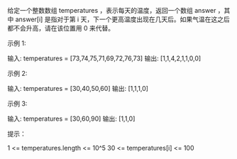 给定一个整数数组 temperatures ，表示每天的温度，返回一个数组 answer ，其中 answer[i] 是指对于第 i
天，下一个更高温度出现在几天后。如果气温在这之后都不会升高，请在该位置用 0 来代替。

示例 1:

输入: temperatures = [73,74,75,71,69,72,76,73]
输出: [1,1,4,2,1,1,0,0]

示例 2:

输入: temperatures = [30,40,50,60]
输出: [1,1,1,0]

示例 3:

输入: temperatures = [30,60,90]
输出: [1,1,0]

提示：

1 <= temperatures.length <= 10^5
30 <= temperatures[i] <= 100
